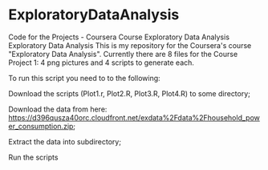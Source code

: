 # ExploratoryDataAnalysis
Code for the Projects - Coursera Course Exploratory Data Analysis
Exploratory Data Analysis
This is my repository for the Coursera's course "Exploratory Data Analysis". Currently there are 8 files for the Course Project 1: 4 png pictures and 4 scripts to generate each.

To run this script you need to to the following:

Download the scripts (Plot1.r, Plot2.R, Plot3.R, Plot4.R) to some directory;

Download the data from here: https://d396qusza40orc.cloudfront.net/exdata%2Fdata%2Fhousehold_power_consumption.zip;

Extract the data into subdirectory;

Run the scripts

